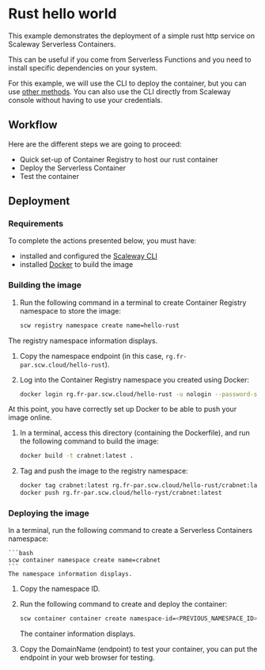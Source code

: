 # Rust hello world

This example demonstrates the deployment of a simple rust http service on Scaleway Serverless Containers.

This can be useful if you come from Serverless Functions and you need to install specific dependencies on your system.

For this example, we will use the CLI to deploy the container, but you can use [other methods](https://www.scaleway.com/en/docs/serverless/containers/reference-content/deploy-container/).
You can also use the CLI directly from Scaleway console without having to use your credentials.

## Workflow

Here are the different steps we are going to proceed:

- Quick set-up of Container Registry to host our rust container
- Deploy the Serverless Container
- Test the container

## Deployment

### Requirements

To complete the actions presented below, you must have:
- installed and configured the [Scaleway CLI](https://www.scaleway.com/en/docs/developer-tools/scaleway-cli/quickstart/)
- installed [Docker](https://docs.docker.com/engine/install/) to build the image

### Building the image

1. Run the following command in a terminal to create Container Registry namespace to store the image:

    ```bash
    scw registry namespace create name=hello-rust
    ```

  The registry namespace information displays.

1. Copy the namespace endpoint (in this case, `rg.fr-par.scw.cloud/hello-rust`).

1. Log into the Container Registry namespace you created using Docker:

    ```bash
    docker login rg.fr-par.scw.cloud/hello-rust -u nologin --password-stdin <<< "$SCW_SECRET_KEY"
    ```

  At this point, you have correctly set up Docker to be able to push your image online.

1. In a terminal, access this directory (containing the Dockerfile), and run the following command to build the image:

    ```bash
    docker build -t crabnet:latest .
    ```

1. Tag and push the image to the registry namespace:

    ```bash
    docker tag crabnet:latest rg.fr-par.scw.cloud/hello-rust/crabnet:latest
    docker push rg.fr-par.scw.cloud/hello-ryst/crabnet:latest
    ```

### Deploying the image

In a terminal, run the following command to create a Serverless Containers namespace:

    ```bash
    scw container namespace create name=crabnet
    ```
    The namespace information displays.

1. Copy the namespace ID.

1. Run the following command to create and deploy the container:

    ```bash
    scw container container create namespace-id=<PREVIOUS_NAMESPACE_ID> name=crabnet registry-image=rg.fr-par.scw.cloud/hello-rust/crabnet:latest
    ```
    The container information displays.

1. Copy the DomainName (endpoint) to test your container, you can put the endpoint in your web browser for testing.
